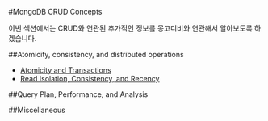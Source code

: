 #MongoDB CRUD Concepts

이번 섹션에서는 CRUD와 연관된 추가적인 정보를 몽고디비와 연관해서 알아보도록 하겠습니다.

##Atomicity, consistency, and distributed operations

- [Atomicity and Transactions](./write-operations-atomicity.md)
- [Read Isolation, Consistency, and Recency](read-isolation-consistency-recency.md)


##Query Plan, Performance, and Analysis

##Miscellaneous
